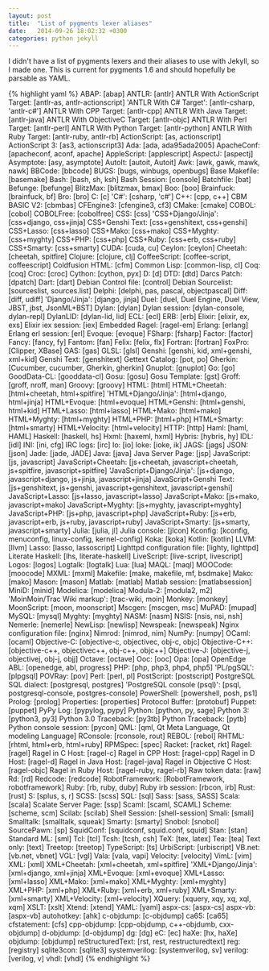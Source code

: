 ```yaml
---
layout: post
title:  "List of pygments lexer aliases"
date:   2014-09-26 18:02:32 +0300
categories: python jekyll
---
```

I didn't have a list of pygments lexers and their aliases to use with Jekyll,
so I made one. This is current for pygments 1.6 and should hopefully be
parsable as YAML.

{% highlight yaml %}
ABAP: [abap]
ANTLR: [antlr]
ANTLR With ActionScript Target: [antlr-as, antlr-actionscript]
'ANTLR With C# Target': [antlr-csharp, 'antlr-c#']
ANTLR With CPP Target: [antlr-cpp]
ANTLR With Java Target: [antlr-java]
ANTLR With ObjectiveC Target: [antlr-objc]
ANTLR With Perl Target: [antlr-perl]
ANTLR With Python Target: [antlr-python]
ANTLR With Ruby Target: [antlr-ruby, antlr-rb]
ActionScript: [as, actionscript]
ActionScript 3: [as3, actionscript3]
Ada: [ada, ada95ada2005]
ApacheConf: [apacheconf, aconf, apache]
AppleScript: [applescript]
AspectJ: [aspectj]
Asymptote: [asy, asymptote]
AutoIt: [autoit, Autoit]
Awk: [awk, gawk, mawk, nawk]
BBCode: [bbcode]
BUGS: [bugs, winbugs, openbugs]
Base Makefile: [basemake]
Bash: [bash, sh, ksh]
Bash Session: [console]
Batchfile: [bat]
Befunge: [befunge]
BlitzMax: [blitzmax, bmax]
Boo: [boo]
Brainfuck: [brainfuck, bf]
Bro: [bro]
C: [c]
'C#': [csharp, 'c#']
C++: [cpp, c++]
CBM BASIC V2: [cbmbas]
CFEngine3: [cfengine3, cf3]
CMake: [cmake]
COBOL: [cobol]
COBOLFree: [cobolfree]
CSS: [css]
'CSS+Django/Jinja': [css+django, css+jinja]
CSS+Genshi Text: [css+genshitext, css+genshi]
CSS+Lasso: [css+lasso]
CSS+Mako: [css+mako]
CSS+Myghty: [css+myghty]
CSS+PHP: [css+php]
CSS+Ruby: [css+erb, css+ruby]
CSS+Smarty: [css+smarty]
CUDA: [cuda, cu]
Ceylon: [ceylon]
Cheetah: [cheetah, spitfire]
Clojure: [clojure, clj]
CoffeeScript: [coffee-script, coffeescript]
Coldfusion HTML: [cfm]
Common Lisp: [common-lisp, cl]
Coq: [coq]
Croc: [croc]
Cython: [cython, pyx]
D: [d]
DTD: [dtd]
Darcs Patch: [dpatch]
Dart: [dart]
Debian Control file: [control]
Debian Sourcelist: [sourceslist, sources.list]
Delphi: [delphi, pas, pascal, objectpascal]
Diff: [diff, udiff]
'Django/Jinja': [django, jinja]
Duel: [duel, Duel Engine, Duel View, JBST, jbst, JsonML+BST]
Dylan: [dylan]
Dylan session: [dylan-console, dylan-repl]
DylanLID: [dylan-lid, lid]
ECL: [ecl]
ERB: [erb]
Elixir: [elixir, ex, exs]
Elixir iex session: [iex]
Embedded Ragel: [ragel-em]
Erlang: [erlang]
Erlang erl session: [erl]
Evoque: [evoque]
FSharp: [fsharp]
Factor: [factor]
Fancy: [fancy, fy]
Fantom: [fan]
Felix: [felix, flx]
Fortran: [fortran]
FoxPro: [Clipper, XBase]
GAS: [gas]
GLSL: [glsl]
Genshi: [genshi, kid, xml+genshi, xml+kid]
Genshi Text: [genshitext]
Gettext Catalog: [pot, po]
Gherkin: [Cucumber, cucumber, Gherkin, gherkin]
Gnuplot: [gnuplot]
Go: [go]
GoodData-CL: [gooddata-cl]
Gosu: [gosu]
Gosu Template: [gst]
Groff: [groff, nroff, man]
Groovy: [groovy]
HTML: [html]
HTML+Cheetah: [html+cheetah, html+spitfire]
'HTML+Django/Jinja': [html+django, html+jinja]
HTML+Evoque: [html+evoque]
HTML+Genshi: [html+genshi, html+kid]
HTML+Lasso: [html+lasso]
HTML+Mako: [html+mako]
HTML+Myghty: [html+myghty]
HTML+PHP: [html+php]
HTML+Smarty: [html+smarty]
HTML+Velocity: [html+velocity]
HTTP: [http]
Haml: [haml, HAML]
Haskell: [haskell, hs]
Hxml: [haxeml, hxml]
Hybris: [hybris, hy]
IDL: [idl]
INI: [ini, cfg]
IRC logs: [irc]
Io: [io]
Ioke: [ioke, ik]
JAGS: [jags]
JSON: [json]
Jade: [jade, JADE]
Java: [java]
Java Server Page: [jsp]
JavaScript: [js, javascript]
JavaScript+Cheetah: [js+cheetah, javascript+cheetah, js+spitfire, javascript+spitfire]
'JavaScript+Django/Jinja': [js+django, javascript+django, js+jinja, javascript+jinja]
JavaScript+Genshi Text: [js+genshitext, js+genshi, javascript+genshitext,
                         javascript+genshi]
JavaScript+Lasso: [js+lasso, javascript+lasso]
JavaScript+Mako: [js+mako, javascript+mako]
JavaScript+Myghty: [js+myghty, javascript+myghty]
JavaScript+PHP: [js+php, javascript+php]
JavaScript+Ruby: [js+erb, javascript+erb, js+ruby, javascript+ruby]
JavaScript+Smarty: [js+smarty, javascript+smarty]
Julia: [julia, jl]
Julia console: [jlcon]
Kconfig: [kconfig, menuconfig, linux-config, kernel-config]
Koka: [koka]
Kotlin: [kotlin]
LLVM: [llvm]
Lasso: [lasso, lassoscript]
Lighttpd configuration file: [lighty, lighttpd]
Literate Haskell: [lhs, literate-haskell]
LiveScript: [live-script, livescript]
Logos: [logos]
Logtalk: [logtalk]
Lua: [lua]
MAQL: [maql]
MOOCode: [moocode]
MXML: [mxml]
Makefile: [make, makefile, mf, bsdmake]
Mako: [mako]
Mason: [mason]
Matlab: [matlab]
Matlab session: [matlabsession]
MiniD: [minid]
Modelica: [modelica]
Modula-2: [modula2, m2]
'MoinMoin/Trac Wiki markup': [trac-wiki, moin]
Monkey: [monkey]
MoonScript: [moon, moonscript]
Mscgen: [mscgen, msc]
MuPAD: [mupad]
MySQL: [mysql]
Myghty: [myghty]
NASM: [nasm]
NSIS: [nsis, nsi, nsh]
Nemerle: [nemerle]
NewLisp: [newlisp]
Newspeak: [newspeak]
Nginx configuration file: [nginx]
Nimrod: [nimrod, nim]
NumPy: [numpy]
OCaml: [ocaml]
Objective-C: [objective-c, objectivec, obj-c, objc]
Objective-C++: [objective-c++, objectivec++, obj-c++, objc++]
Objective-J: [objective-j, objectivej, obj-j, objj]
Octave: [octave]
Ooc: [ooc]
Opa: [opa]
OpenEdge ABL: [openedge, abl, progress]
PHP: [php, php3, php4, php5]
'PL/pgSQL': [plpgsql]
POVRay: [pov]
Perl: [perl, pl]
PostScript: [postscript]
PostgreSQL SQL dialect: [postgresql, postgres]
'PostgreSQL console (psql)': [psql, postgresql-console, postgres-console]
PowerShell: [powershell, posh, ps1]
Prolog: [prolog]
Properties: [properties]
Protocol Buffer: [protobuf]
Puppet: [puppet]
PyPy Log: [pypylog, pypy]
Python: [python, py, sage]
Python 3: [python3, py3]
Python 3.0 Traceback: [py3tb]
Python Traceback: [pytb]
Python console session: [pycon]
QML: [qml, Qt Meta Language, Qt modeling Language]
RConsole: [rconsole, rout]
REBOL: [rebol]
RHTML: [rhtml, html+erb, html+ruby]
RPMSpec: [spec]
Racket: [racket, rkt]
Ragel: [ragel]
Ragel in C Host: [ragel-c]
Ragel in CPP Host: [ragel-cpp]
Ragel in D Host: [ragel-d]
Ragel in Java Host: [ragel-java]
Ragel in Objective C Host: [ragel-objc]
Ragel in Ruby Host: [ragel-ruby, ragel-rb]
Raw token data: [raw]
Rd: [rd]
Redcode: [redcode]
RobotFramework: [RobotFramework, robotframework]
Ruby: [rb, ruby, duby]
Ruby irb session: [rbcon, irb]
Rust: [rust]
S: [splus, s, r]
SCSS: [scss]
SQL: [sql]
Sass: [sass, SASS]
Scala: [scala]
Scalate Server Page: [ssp]
Scaml: [scaml, SCAML]
Scheme: [scheme, scm]
Scilab: [scilab]
Shell Session: [shell-session]
Smali: [smali]
Smalltalk: [smalltalk, squeak]
Smarty: [smarty]
Snobol: [snobol]
SourcePawn: [sp]
SquidConf: [squidconf, squid.conf, squid]
Stan: [stan]
Standard ML: [sml]
Tcl: [tcl]
Tcsh: [tcsh, csh]
TeX: [tex, latex]
Tea: [tea]
Text only: [text]
Treetop: [treetop]
TypeScript: [ts]
UrbiScript: [urbiscript]
VB.net: [vb.net, vbnet]
VGL: [vgl]
Vala: [vala, vapi]
Velocity: [velocity]
VimL: [vim]
XML: [xml]
XML+Cheetah: [xml+cheetah, xml+spitfire]
'XML+Django/Jinja': [xml+django, xml+jinja]
XML+Evoque: [xml+evoque]
XML+Lasso: [xml+lasso]
XML+Mako: [xml+mako]
XML+Myghty: [xml+myghty]
XML+PHP: [xml+php]
XML+Ruby: [xml+erb, xml+ruby]
XML+Smarty: [xml+smarty]
XML+Velocity: [xml+velocity]
XQuery: [xquery, xqy, xq, xql, xqm]
XSLT: [xslt]
Xtend: [xtend]
YAML: [yaml]
aspx-cs: [aspx-cs]
aspx-vb: [aspx-vb]
autohotkey: [ahk]
c-objdump: [c-objdump]
ca65: [ca65]
cfstatement: [cfs]
cpp-objdump: [cpp-objdump, c++-objdumb, cxx-objdump]
d-objdump: [d-objdump]
dg: [dg]
eC: [ec]
haXe: [hx, haXe]
objdump: [objdump]
reStructuredText: [rst, rest, restructuredtext]
reg: [registry]
sqlite3con: [sqlite3]
systemverilog: [systemverilog, sv]
verilog: [verilog, v]
vhdl: [vhdl]
{% endhighlight %}